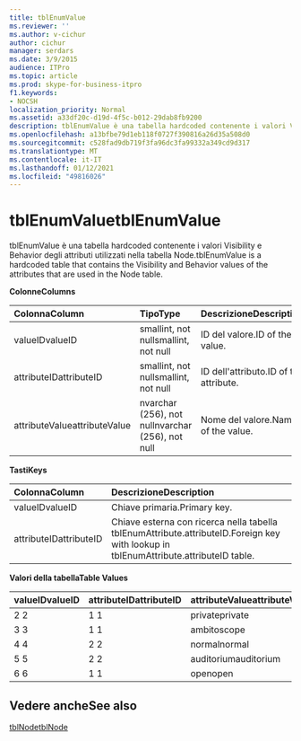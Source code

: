 ```yaml
---
title: tblEnumValue
ms.reviewer: ''
ms.author: v-cichur
author: cichur
manager: serdars
ms.date: 3/9/2015
audience: ITPro
ms.topic: article
ms.prod: skype-for-business-itpro
f1.keywords:
- NOCSH
localization_priority: Normal
ms.assetid: a33df20c-d19d-4f5c-b012-29dab8fb9200
description: tblEnumValue è una tabella hardcoded contenente i valori Visibility e Behavior degli attributi utilizzati nella tabella Node.
ms.openlocfilehash: a13bfbe79d1eb118f0727f390816a26d35a508d0
ms.sourcegitcommit: c528fad9db719f3fa96dc3fa99332a349cd9d317
ms.translationtype: MT
ms.contentlocale: it-IT
ms.lasthandoff: 01/12/2021
ms.locfileid: "49816026"
---
```

# <a name="tblenumvalue"></a><span data-ttu-id="b9294-103">tblEnumValue</span><span class="sxs-lookup"><span data-stu-id="b9294-103">tblEnumValue</span></span>
 
<span data-ttu-id="b9294-104">tblEnumValue è una tabella hardcoded contenente i valori Visibility e Behavior degli attributi utilizzati nella tabella Node.</span><span class="sxs-lookup"><span data-stu-id="b9294-104">tblEnumValue is a hardcoded table that contains the Visibility and Behavior values of the attributes that are used in the Node table.</span></span>
  
<span data-ttu-id="b9294-105">**Colonne**</span><span class="sxs-lookup"><span data-stu-id="b9294-105">**Columns**</span></span>

|<span data-ttu-id="b9294-106">**Colonna**</span><span class="sxs-lookup"><span data-stu-id="b9294-106">**Column**</span></span>|<span data-ttu-id="b9294-107">**Tipo**</span><span class="sxs-lookup"><span data-stu-id="b9294-107">**Type**</span></span>|<span data-ttu-id="b9294-108">**Descrizione**</span><span class="sxs-lookup"><span data-stu-id="b9294-108">**Description**</span></span>|
|:-----|:-----|:-----|
|<span data-ttu-id="b9294-109">valueID</span><span class="sxs-lookup"><span data-stu-id="b9294-109">valueID</span></span>  <br/> |<span data-ttu-id="b9294-110">smallint, not null</span><span class="sxs-lookup"><span data-stu-id="b9294-110">smallint, not null</span></span>  <br/> |<span data-ttu-id="b9294-111">ID del valore.</span><span class="sxs-lookup"><span data-stu-id="b9294-111">ID of the value.</span></span>  <br/> |
|<span data-ttu-id="b9294-112">attributeID</span><span class="sxs-lookup"><span data-stu-id="b9294-112">attributeID</span></span>  <br/> |<span data-ttu-id="b9294-113">smallint, not null</span><span class="sxs-lookup"><span data-stu-id="b9294-113">smallint, not null</span></span>  <br/> |<span data-ttu-id="b9294-114">ID dell'attributo.</span><span class="sxs-lookup"><span data-stu-id="b9294-114">ID of the attribute.</span></span>  <br/> |
|<span data-ttu-id="b9294-115">attributeValue</span><span class="sxs-lookup"><span data-stu-id="b9294-115">attributeValue</span></span>  <br/> |<span data-ttu-id="b9294-116">nvarchar (256), not null</span><span class="sxs-lookup"><span data-stu-id="b9294-116">nvarchar (256), not null</span></span>  <br/> |<span data-ttu-id="b9294-117">Nome del valore.</span><span class="sxs-lookup"><span data-stu-id="b9294-117">Name of the value.</span></span>  <br/> |
   
<span data-ttu-id="b9294-118">**Tasti**</span><span class="sxs-lookup"><span data-stu-id="b9294-118">**Keys**</span></span>

|<span data-ttu-id="b9294-119">**Colonna**</span><span class="sxs-lookup"><span data-stu-id="b9294-119">**Column**</span></span>|<span data-ttu-id="b9294-120">**Descrizione**</span><span class="sxs-lookup"><span data-stu-id="b9294-120">**Description**</span></span>|
|:-----|:-----|
|<span data-ttu-id="b9294-121">valueID</span><span class="sxs-lookup"><span data-stu-id="b9294-121">valueID</span></span>  <br/> |<span data-ttu-id="b9294-122">Chiave primaria.</span><span class="sxs-lookup"><span data-stu-id="b9294-122">Primary key.</span></span>  <br/> |
|<span data-ttu-id="b9294-123">attributeID</span><span class="sxs-lookup"><span data-stu-id="b9294-123">attributeID</span></span>  <br/> |<span data-ttu-id="b9294-124">Chiave esterna con ricerca nella tabella tblEnumAttribute.attributeID.</span><span class="sxs-lookup"><span data-stu-id="b9294-124">Foreign key with lookup in tblEnumAttribute.attributeID table.</span></span>  <br/> |
   
<span data-ttu-id="b9294-125">**Valori della tabella**</span><span class="sxs-lookup"><span data-stu-id="b9294-125">**Table Values**</span></span>

|<span data-ttu-id="b9294-126">**valueID**</span><span class="sxs-lookup"><span data-stu-id="b9294-126">**valueID**</span></span>|<span data-ttu-id="b9294-127">**attributeID**</span><span class="sxs-lookup"><span data-stu-id="b9294-127">**attributeID**</span></span>|<span data-ttu-id="b9294-128">**attributeValue**</span><span class="sxs-lookup"><span data-stu-id="b9294-128">**attributeValue**</span></span>|
|:-----|:-----|:-----|
|<span data-ttu-id="b9294-129">2 </span><span class="sxs-lookup"><span data-stu-id="b9294-129">2</span></span>  <br/> |<span data-ttu-id="b9294-130">1 </span><span class="sxs-lookup"><span data-stu-id="b9294-130">1</span></span>  <br/> |<span data-ttu-id="b9294-131">private</span><span class="sxs-lookup"><span data-stu-id="b9294-131">private</span></span>  <br/> |
|<span data-ttu-id="b9294-132">3 </span><span class="sxs-lookup"><span data-stu-id="b9294-132">3</span></span>  <br/> |<span data-ttu-id="b9294-133">1 </span><span class="sxs-lookup"><span data-stu-id="b9294-133">1</span></span>  <br/> |<span data-ttu-id="b9294-134">ambito</span><span class="sxs-lookup"><span data-stu-id="b9294-134">scope</span></span>  <br/> |
|<span data-ttu-id="b9294-135">4 </span><span class="sxs-lookup"><span data-stu-id="b9294-135">4</span></span>  <br/> |<span data-ttu-id="b9294-136">2 </span><span class="sxs-lookup"><span data-stu-id="b9294-136">2</span></span>  <br/> |<span data-ttu-id="b9294-137">normal</span><span class="sxs-lookup"><span data-stu-id="b9294-137">normal</span></span>  <br/> |
|<span data-ttu-id="b9294-138">5 </span><span class="sxs-lookup"><span data-stu-id="b9294-138">5</span></span>  <br/> |<span data-ttu-id="b9294-139">2 </span><span class="sxs-lookup"><span data-stu-id="b9294-139">2</span></span>  <br/> |<span data-ttu-id="b9294-140">auditorium</span><span class="sxs-lookup"><span data-stu-id="b9294-140">auditorium</span></span>  <br/> |
|<span data-ttu-id="b9294-141">6 </span><span class="sxs-lookup"><span data-stu-id="b9294-141">6</span></span>  <br/> |<span data-ttu-id="b9294-142">1 </span><span class="sxs-lookup"><span data-stu-id="b9294-142">1</span></span>  <br/> |<span data-ttu-id="b9294-143">open</span><span class="sxs-lookup"><span data-stu-id="b9294-143">open</span></span>  <br/> |
   
## <a name="see-also"></a><span data-ttu-id="b9294-144">Vedere anche</span><span class="sxs-lookup"><span data-stu-id="b9294-144">See also</span></span>

[<span data-ttu-id="b9294-145">tblNode</span><span class="sxs-lookup"><span data-stu-id="b9294-145">tblNode</span></span>](tblnode.md)

